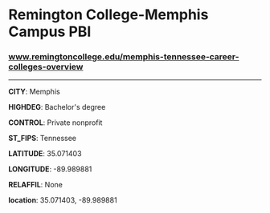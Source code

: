 # Remington College-Memphis Campus PBI
### www.remingtoncollege.edu/memphis-tennessee-career-colleges-overview
---
**CITY**: Memphis

**HIGHDEG**: Bachelor's degree

**CONTROL**: Private nonprofit

**ST_FIPS**: Tennessee

**LATITUDE**: 35.071403

**LONGITUDE**: -89.989881

**RELAFFIL**: None

**location**: 35.071403, -89.989881